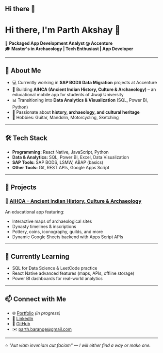 ## Hi there 👋

# Hi there, I'm Parth Akshay 👋  

🚀 **Packaged App Development Analyst @ Accenture**  
🎓 **Master's in Archaeology | Tech Enthusiast | App Developer**  

---

## 🔹 About Me  
- 💻 Currently working in **SAP BODS Data Migration** projects at Accenture  
- 📱 Building **AIHCA (Ancient Indian History, Culture & Archaeology)** – an educational mobile app for students of Jiwaji University  
- 📊 Transitioning into **Data Analytics & Visualization** (SQL, Power BI, Python)  
- 🏺 Passionate about **history, archaeology, and cultural heritage**  
- 🎸 Hobbies: Guitar, Mandolin, Motorcycling, Sketching  

---

## 🛠 Tech Stack  
- **Programming:** React Native, JavaScript, Python  
- **Data & Analytics:** SQL, Power BI, Excel, Data Visualization  
- **SAP Tools:** SAP BODS, LSMW, ABAP (basics)  
- **Other Tools:** Git, REST APIs, Google Apps Script  

---

## 📌 Projects  
### 📱 [AIHCA – Ancient Indian History, Culture & Archaeology](https://github.com/parthakshay)  
An educational app featuring:  
- Interactive maps of archaeological sites  
- Dynasty timelines & inscriptions  
- Pottery, coins, iconography, guilds, and more  
- Dynamic Google Sheets backend with Apps Script APIs  

---

## 🌱 Currently Learning  
- SQL for Data Science & LeetCode practice  
- React Native advanced features (maps, APIs, offline storage)  
- Power BI dashboards for real-world analytics  

---

## 📫 Connect with Me  
- 🌐 [Portfolio](https://parthakshay.info) *(in progress)*  
- 💼 [LinkedIn](https://www.linkedin.com/in/parth-akshay-barange/)  
- 🐙 [GitHub](https://github.com/parthakshay)  
- ✉️ parth.barange@gmail.com  

---

⭐️ *"Aut viam inveniam aut faciam" — I will either find a way or make one.*  
<!--
**parthakshay/parthakshay** is a ✨ _special_ ✨ repository because its `README.md` (this file) appears on your GitHub profile.

Here are some ideas to get you started:

- 🔭 I’m currently working on ...
- 🌱 I’m currently learning ...
- 👯 I’m looking to collaborate on ...
- 🤔 I’m looking for help with ...
- 💬 Ask me about ...
- 📫 How to reach me: ...
- 😄 Pronouns: ...
- ⚡ Fun fact: ...
-->
